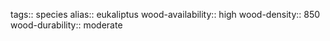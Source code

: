 tags:: species
alias:: eukaliptus
wood-availability:: high
wood-density:: 850
wood-durability:: moderate
